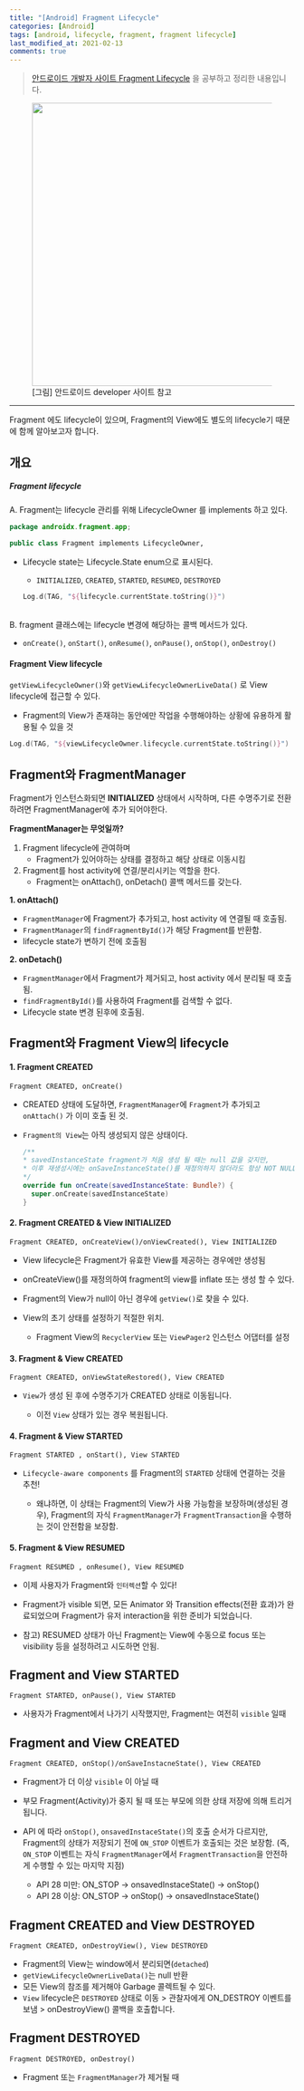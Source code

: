 ```yaml
---
title: "[Android] Fragment Lifecycle"
categories: [Android]
tags: [android, lifecycle, fragment, fragment lifecycle]
last_modified_at: 2021-02-13
comments: true
---
```


> [안드로이드 개발자 사이트 Fragment Lifecycle](https://developer.android.com/guide/fragments/lifecycle) 을 공부하고 정리한 내용입니다.

<figure>
<img src="/assets/images/android/android_fragment_lifecycle.jpeg" width="500" height="500" />
<figcaption>[그림] 안드로이드 developer 사이트 참고</figcaption>
</figure>

---

Fragment 에도 lifecycle이 있으며, Fragment의 View에도 별도의 lifecycle기 때문에 함께 알아보고자 합니다.

## 개요

##### Fragment lifecycle

A. Fragment는 lifecycle 관리를 위해 LifecycleOwner 를 implements 하고 있다.

```kotlin
package androidx.fragment.app;

public class Fragment implements LifecycleOwner,
```

- Lifecycle state는 Lifecycle.State enum으로 표시된다.

  - `INITIALIZED`, `CREATED`, `STARTED`, `RESUMED`, `DESTROYED`

  ```kotlin
  Log.d(TAG, "${lifecycle.currentState.toString()}")
  ```

<br>
B. fragment 클래스에는 lifecycle 변경에 해당하는 콜백 메서드가 있다.

- `onCreate()`, `onStart()`, `onResume()`, `onPause()`, `onStop()`, `onDestroy()`

#### Fragment View lifecycle

`getViewLifecycleOwner()`와 `getViewLifecycleOwnerLiveData()` 로 View lifecycle에 접근할 수 있다.

- Fragment의 View가 존재햐는 동안에만 작업을 수행해야하는 상황에 유용하게 활용될 수 있을 것

```kotlin
Log.d(TAG, "${viewLifecycleOwner.lifecycle.currentState.toString()}")
```

## Fragment와 FragmentManager

Fragment가 인스턴스화되면 **INITIALIZED** 상태에서 시작하며, 다른 수명주기로 전환하려면 FragmentManager에 추가 되어야한다.

**FragmentManager는 무엇일까?**

1. Fragment lifecycle에 관여하며
   - Fragment가 있어야하는 상태를 결정하고 해당 상태로 이동시킴
2. Fragment를 host activity에 연결/분리시키는 역할을 한다.
   - Fragment는 onAttach(), onDetach() 콜백 메서드를 갖는다.

**1. onAttach()**

- `FragmentManager`에 Fragment가 추가되고, host activity 에 연결될 때 호출됨.
- `FragmentManager`의 `findFragmentById()`가 해당 Fragment를 반환함.
- lifecycle state가 변하기 전에 호출됨

**2. onDetach()**

- `FragmentManager`에서 Fragment가 제거되고, host activity 에서 분리될 때 호출됨.
- `findFragmentById()`를 사용하여 Fragment를 검색할 수 없다.
- Lifecycle state 변경 된후에 호출됨.

## Fragment와 Fragment View의 lifecycle

#### 1. Fragment CREATED

```
Fragment CREATED, onCreate()
```

- CREATED 상태에 도달하면, `FragmentManager`에 `Fragment`가 추가되고 `onAttach()` 가 이미 호출 된 것.

- `Fragment의 View`는 아직 생성되지 않은 상태이다.

  ```kotlin
  /**
  * savedInstanceState fragment가 처음 생성 될 때는 null 값을 갖지만,
  * 이후 재생성시에는 onSaveInstanceState()를 재정의하지 않더라도 항상 NOT NULL
  */
  override fun onCreate(savedInstanceState: Bundle?) {
    super.onCreate(savedInstanceState)
  }
  ```

#### 2. Fragment CREATED & View INITIALIZED

```
Fragment CREATED, onCreateView()/onViewCreated(), View INITIALIZED
```

- View lifecycle은 Fragment가 유효한 View를 제공하는 경우에만 생성됨

- onCreateView()를 재정의하여 fragment의 view를 inflate 또는 생성 할 수 있다.

- Fragment의 View가 null이 아닌 경우에 `getView()`로 찾을 수 있다.

- View의 초기 상태를 설정하기 적절한 위치.
  - Fragment View의 `RecyclerView` 또는 `ViewPager2` 인스턴스 어댑터를 설정

#### 3. Fragment & View CREATED

```
Fragment CREATED, onViewStateRestored(), View CREATED
```

- `View`가 생성 된 후에 수명주기가 CREATED 상태로 이동됩니다.

  - 이전 `View` 상태가 있는 경우 복원됩니다.

#### 4. Fragment & View STARTED

```
Fragment STARTED , onStart(), View STARTED
```

- `Lifecycle-aware components` 를 Fragment의 `STARTED` 상태에 연결하는 것을 추천!

  - 왜냐하면, 이 상태는 Fragment의 View가 사용 가능함을 보장하며(생성된 경우),
    Fragment의 자식 `FragmentManager`가 `FragmentTransaction`을 수행하는 것이 안전함을 보장함.

#### 5. Fragment & View RESUMED

```
Fragment RESUMED , onResume(), View RESUMED
```

- 이제 사용자가 Fragment와 `인터렉션`할 수 있다!

- Fragment가 visible 되면, 모든 Animator 와 Transition effects(전환 효과)가 완료되었으며
  Fragment가 유저 interaction을 위한 준비가 되었습니다.

- 참고) RESUMED 상태가 아닌 Fragment는 View에 수동으로 focus 또는 visibility 등을 설정하려고 시도하면 안됨.

## Fragment and View STARTED

```
Fragment STARTED, onPause(), View STARTED
```

- 사용자가 Fragment에서 나가기 시작했지만, Fragment는 여전히 `visible` 일때

## Fragment and View CREATED

```
Fragment CREATED, onStop()/onSaveInstacneState(), View CREATED
```

- Fragment가 더 이상 `visible` 이 아닐 때

- 부모 Fragment(Activity)가 중지 될 때 또는 부모에 의한 상태 저장에 의해 트리거 됩니다.

- API 에 따라 `onStop()`, `onsavedInstaceState()`의 호출 순서가 다르지만,
  Fragment의 상태가 저장되기 전에 `ON_STOP` 이벤트가 호출되는 것은 보장함.
  (즉, `ON_STOP` 이벤트는 자식 `FragmentManager`에서 `FragmentTransaction`을 안전하게 수행할 수 있는 마지막 지점)
  - API 28 미만: ON_STOP -> onsavedInstaceState() -> onStop()
  - API 28 이상: ON_STOP -> onStop() -> onsavedInstaceState()

## Fragment CREATED and View DESTROYED

```
Fragment CREATED, onDestroyView(), View DESTROYED
```

- Fragment의 View는 window에서 분리되면(`detached`)
- `getViewLifecycleOwnerLiveData()`는 null 반환
- 모든 View의 참조를 제거해야 Garbage 콜렉트될 수 있다.
- `View` lifecycle은 `DESTROYED` 상태로 이동 >
  관찰자에게 ON_DESTROY 이벤트를 보냄 > onDestroyView() 콜백을 호출합니다.

## Fragment DESTROYED

```
Fragment DESTROYED, onDestroy()
```

- Fragment 또는 `FragmentManager`가 제거될 때
